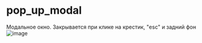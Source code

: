 # pop_up_modal
Модальное окно. Закрывается при клике на крестик, "esc" и задний фон
![image](https://github.com/ZNatalya/pop_up_modal/assets/98710261/ea405f51-c6ee-402b-9baa-c55d89639627)
